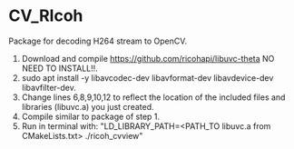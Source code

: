 # CV_RIcoh
Package for decoding H264 stream to OpenCV. 

1) Download and compile https://github.com/ricohapi/libuvc-theta NO NEED TO INSTALL!!.
2) sudo apt install -y libavcodec-dev libavformat-dev libavdevice-dev libavfilter-dev.
3) Change lines 6,8,9,10,12 to reflect the location of the included files and libraries (libuvc.a) you just created.
4) Compile similar to package of step 1. 
5) Run in terminal with: "LD_LIBRARY_PATH=<PATH_TO libuvc.a from CMakeLists.txt> ./ricoh_cvview"
